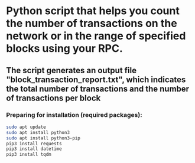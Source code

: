 # Python script that helps you count the number of transactions on the network or in the range of specified blocks using your RPC.
## The script generates an output file "block_transaction_report.txt", which indicates the total number of transactions and the number of transactions per block
### Preparing for installation (required packages):
```bash
sudo apt update
sudo apt install python3
sudo apt install python3-pip
pip3 install requests
pip3 install datetime
pip3 install tqdm
